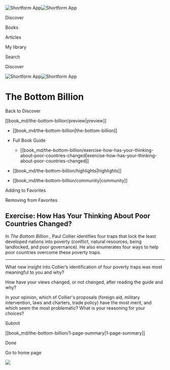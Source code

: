 ![Shortform App](/img/logo.36a2399e.svg)![Shortform App](/img/logo-dark.70c1b072.svg)

Discover

Books

Articles

My library

Search

Discover

![Shortform App](/img/logo.36a2399e.svg)![Shortform App](/img/logo-dark.70c1b072.svg)

# The Bottom Billion

Back to Discover

[[book_md/the-bottom-billion/preview|preview]]

  * [[book_md/the-bottom-billion|the-bottom-billion]]
  * Full Book Guide

    * [[book_md/the-bottom-billion/exercise-how-has-your-thinking-about-poor-countries-changed|exercise-how-has-your-thinking-about-poor-countries-changed]]
  * [[book_md/the-bottom-billion/highlights|highlights]]
  * [[book_md/the-bottom-billion/community|community]]



Adding to Favorites 

Removing from Favorites 

## Exercise: How Has Your Thinking About Poor Countries Changed?

In _The Bottom Billion_ , Paul Collier identifies four traps that lock the least developed nations into poverty (conflict, natural resources, being landlocked, and poor governance). He also enumerates four ways to help poor countries overcome these poverty traps.

* * *

What new insight into Collier’s identification of four poverty traps was most meaningful to you and why?

How have your views changed, or not changed, after reading the guide and why?

In your opinion, which of Collier's proposals (foreign aid, military intervention, laws and charters, trade policy) have the most merit, and which seem the most problematic? What is your reasoning for your choices?

Submit 

[[book_md/the-bottom-billion/1-page-summary|1-page-summary]]

Done

Go to home page 

![](https://bat.bing.com/action/0?ti=56018282&Ver=2&mid=85f57077-2c40-4fcd-b001-b2a11326320c&sid=1711133063fa11eebdec89a8b8ae3bbc&vid=171147a063fa11eea7440fcfeb230d96&vids=0&msclkid=N&pi=0&lg=en-US&sw=800&sh=600&sc=24&nwd=1&tl=Shortform%20%7C%20Book&p=https%3A%2F%2Fwww.shortform.com%2Fapp%2Fbook%2Fthe-bottom-billion%2Fexercise-how-has-your-thinking-about-poor-countries-changed&r=&lt=394&evt=pageLoad&sv=1&rn=8972)
